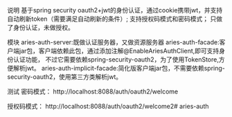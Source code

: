 说明
基于spring security oauth2+jwt的身份认证，通过cookie携带jwt，并支持自动刷新token（需要满足自动刷新的条件）;
支持授权码模式和密码模式；
只做了身份认证，未做授权。

模块
aries-auth-server:既做认证服务器，又做资源服务器
aries-auth-facade:客户端jar包，客户端依赖此包，通过添加注解@EnableAriesAuthClient,即可支持身份认证功能，
不过它需要依赖spring-security-oauth2，为了使用TokenStore,方便解析jwt。
aries-auth-implicit-facade:简化版客户端jar包，不需要依赖spring-security-oauth2，使用第三方类解析jwt。

测试
密码模式：
http://localhost:8088/auth/oauth2/welcome

授权码模式：
http://localhost:8088/auth/oauth2/welcome2# aries-auth
